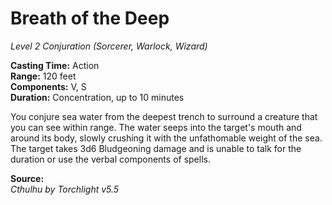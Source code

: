 # Breath of the Deep
*Level 2 Conjuration (Sorcerer, Warlock, Wizard)*

**Casting Time:** Action  
**Range:** 120 feet  
**Components:** V, S  
**Duration:** Concentration, up to 10 minutes

You conjure sea water from the deepest trench to surround a creature that you can see within range. The water seeps into the target's mouth and around its body, slowly crushing it with the unfathomable weight of the sea. The target takes 3d6 Bludgeoning damage and is unable to talk for the duration or use the verbal components of spells.

**Source:**  
*Cthulhu by Torchlight v5.5*